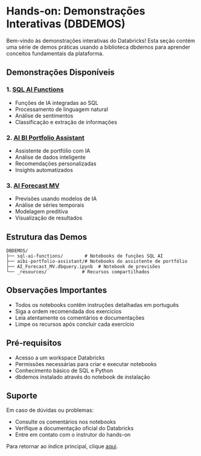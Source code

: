 # Hands-on: Demonstrações Interativas (DBDEMOS)

Bem-vindo às demonstrações interativas do Databricks! Esta seção contém uma série de demos práticas usando a biblioteca dbdemos para aprender conceitos fundamentais da plataforma.

## Demonstrações Disponíveis

### 1. <a href="$./README_SQL_AI_Functions.md">SQL AI Functions</a>
- Funções de IA integradas ao SQL
- Processamento de linguagem natural
- Análise de sentimentos
- Classificação e extração de informações

### 2. <a href="$./README_AIBI_Portfolio.md">AI BI Portfolio Assistant</a>
- Assistente de portfólio com IA
- Análise de dados inteligente
- Recomendações personalizadas
- Insights automatizados

### 3. <a href="$./AI_Forecast_MV.dbquery">AI Forecast MV</a>
- Previsões usando modelos de IA
- Análise de séries temporais
- Modelagem preditiva
- Visualização de resultados

## Estrutura das Demos

```
DBDEMOS/
├── sql-ai-functions/        # Notebooks de funções SQL AI
├── aibi-portfolio-assistant/# Notebooks do assistente de portfólio
├── AI_Forecast_MV.dbquery.ipynb  # Notebook de previsões
└── _resources/             # Recursos compartilhados
```

## Observações Importantes

- Todos os notebooks contêm instruções detalhadas em português
- Siga a ordem recomendada dos exercícios
- Leia atentamente os comentários e documentações
- Limpe os recursos após concluir cada exercício

## Pré-requisitos

- Acesso a um workspace Databricks
- Permissões necessárias para criar e executar notebooks
- Conhecimento básico de SQL e Python
- dbdemos instalado através do notebook de instalação

## Suporte

Em caso de dúvidas ou problemas:
- Consulte os comentários nos notebooks
- Verifique a documentação oficial do Databricks
- Entre em contato com o instrutor do hands-on

Para retornar ao índice principal, clique <a href="$../README.md">aqui</a>. 
